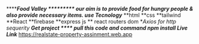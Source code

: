 *******Food Valley *********
our aim is to provide food for hungry people & also provide necessary items.
******use Tecnology*********
**html
**css
**tailwind
**React
**firebase
**express js
** react routers dom
**Axios for http sequerity
***Get project ****
pull this code and command npm install
******Live Link**********
https://realstate-property-assinment.web.app